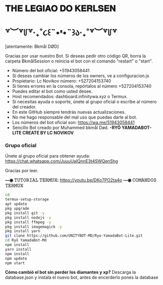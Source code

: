 # 𝐓𝐇𝐄 𝐋𝐄𝐆𝐈𝐀𝐎 𝐃𝐎 𝐊𝐄𝐑𝐋𝐒𝐄𝐍
# ꒷︶꒷꒥꒷‧₊˚૮꒰˵•ᵜ•˵꒱ა‧₊˚꒷︶꒷꒥꒷

[atentamente: Bkmål DØD] 

Gracias por usar nuestro Bot. Si deseas pedir otro código QR, borra la carpeta BkmålSession o reinicia el bot con el comando "restart" o "start".

- Número del bot oficial: +51943058441
- Si deseas cambiar los números de los owners, ve a configuracion.js
- Propietario: Lc Novikov número: +527204153740
- Si tienes errores en la consola, repórtalos al número +527204153740
- Puedes editar el bot como usted desee.
- Host recomendados: dashboard.infinitywa.xyz o Termux.
- Si necesitas ayuda o soporte, únete al grupo oficial o escribe al número del creador.
- En este GitHub siempre tendrás nuevas actualizaciones.
- No me hago responsable del mal uso que puedas darle al bot.
- Los números del bot oficial son:
https://wa.me/51943058441
- Sencillo Bot creado por Muhammed bkmål Død.
**-RYŌ YAMADABOT-LITE CREATE BY LC NOVIKOV**
### Grupo oficial
Únete al grupo oficial para obtener ayuda:
https://chat.whatsapp.com/JuuuUaIQnnE3t4SWQenShg

Gracias por leer.

**—◉ 𝚃𝚄𝚃𝙾𝚁𝙸𝙰𝙻 𝚃𝙴𝚁𝙼𝚄𝚇:**
https://youtu.be/DKo7PO2ta4o
**—◉ 𝙲𝙾𝙼𝙰𝙽𝙳𝙾𝚂 𝚃𝙴𝚁𝙼𝚄𝚇**
```bash
cd
termux-setup-storage
apt update 
pkg upgrade 
pkg install git -y
pkg install nodejs -y
pkg install ffmpeg -y
pkg install imagemagick -y
pkg install yarn
git clone https://github.com/UNITYBOT-MD/Ryo-YamadaBot-Lite.git
cd Ryō YamadaBot-Md
npm install 
yarn install 
npm install
npm update
npm start
```
**Cómo cambió el bot sin perder los diamantes y xp?**
Descarga la database.json y instala el nuevo bot, antes de encerderlo pones la database